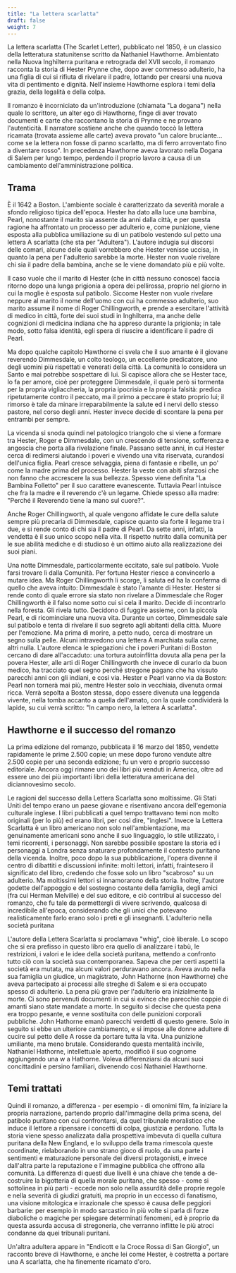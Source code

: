 ```yaml
---
title: "La lettera scarlatta"
draft: false
weight: 7
---
```



La lettera scarlatta (The Scarlet Letter), pubblicato nel 1850, è un classico della letteratura statunitense scritto da Nathaniel Hawthorne. Ambientato nella Nuova Inghilterra puritana e retrograda del XVII secolo, il romanzo racconta la storia di Hester Prynne che, dopo aver commesso adulterio, ha una figlia di cui si rifiuta di rivelare il padre, lottando per crearsi una nuova vita di pentimento e dignità. Nell'insieme Hawthorne esplora i temi della grazia, della legalità e della colpa.

Il romanzo è incorniciato da un'introduzione (chiamata "La dogana") nella quale lo scrittore, un alter ego di Hawthorne, finge di aver trovato documenti e carte che raccontano la storia di Prynne e ne provano l'autenticità. Il narratore sostiene anche che quando toccò la lettera ricamata (trovata assieme alle carte) aveva provato "un calore bruciante... come se la lettera non fosse di panno scarlatto, ma di ferro arroventato fino a diventare rosso". In precedenza Hawthorne aveva lavorato nella Dogana di Salem per lungo tempo, perdendo il proprio lavoro a causa di un cambiamento dell'amministrazione politica.


## Trama

È il 1642 a Boston. L'ambiente sociale è caratterizzato da severità morale a sfondo religioso tipica dell'epoca. Hester ha dato alla luce una bambina, Pearl, nonostante il marito sia assente da anni dalla città, e per questa ragione ha affrontato un processo per adulterio e, come punizione, viene esposta alla pubblica umiliazione su di un patibolo vestendo sul petto una lettera A scarlatta (che sta per "Adultera"). L'autore indugia sui discorsi delle comari, alcune delle quali vorrebbero che Hester venisse uccisa, in quanto la pena per l'adulterio sarebbe la morte. Hester non vuole rivelare chi sia il padre della bambina, anche se le viene domandato più e più volte.

Il caso vuole che il marito di Hester (che in città nessuno conosce) faccia ritorno dopo una lunga prigionia a opera dei pellirossa, proprio nel giorno in cui la moglie è esposta sul patibolo. Siccome Hester non vuole rivelare neppure al marito il nome dell'uomo con cui ha commesso adulterio, suo marito assume il nome di Roger Chillingworth, e prende a esercitare l'attività di medico in città, forte dei suoi studi in Inghilterra, ma anche delle cognizioni di medicina indiana che ha appreso durante la prigionia; in tale modo, sotto falsa identità, egli spera di riuscire a identificare il padre di Pearl.

Ma dopo qualche capitolo Hawthorne ci svela che il suo amante è il giovane reverendo Dimmesdale, un colto teologo, un eccellente predicatore, uno degli uomini più rispettati e venerati della città. La comunità lo considera un Santo e mai potrebbe sospettare di lui. Si capisce allora che se Hester tace, lo fa per amore, cioè per proteggere Dimmesdale, il quale però si tormenta per la propria vigliaccheria, la propria ipocrisia e la propria falsità: predica ripetutamente contro il peccato, ma il primo a peccare è stato proprio lui; il rimorso è tale da minare irreparabilmente la salute ed i nervi dello stesso pastore, nel corso degli anni. Hester invece decide di scontare la pena per entrambi per sempre.

La vicenda si snoda quindi nel patologico triangolo che si viene a formare tra Hester, Roger e Dimmesdale, con un crescendo di tensione, sofferenza e angoscia che porta alla rivelazione finale. Passano sette anni, in cui Hester cerca di redimersi aiutando i poveri e vivendo una vita riservata, curandosi dell'unica figlia. Pearl cresce selvaggia, piena di fantasie e ribelle, un po' come la madre prima del processo. Hester la veste con abiti sfarzosi che non fanno che accrescere la sua bellezza. Spesso viene definita "La Bambina Folletto" per il suo carattere evanescente. Tuttavia Pearl intuisce che fra la madre e il reverendo c'è un legame. Chiede spesso alla madre: "Perché il Reverendo tiene la mano sul cuore?".

Anche Roger Chillingworth, al quale vengono affidate le cure della salute sempre più precaria di Dimmesdale, capisce quanto sia forte il legame tra i due, e si rende conto di chi sia il padre di Pearl. Da sette anni, infatti, la vendetta è il suo unico scopo nella vita. Il rispetto nutrito dalla comunità per le sue abilità mediche e di studioso è un ottimo aiuto alla realizzazione dei suoi piani.

Una notte Dimmesdale, particolarmente eccitato, sale sul patibolo. Vuole farsi trovare lì dalla Comunità. Per fortuna Hester riesce a convincerlo a mutare idea. Ma Roger Chillingworth li scorge, li saluta ed ha la conferma di quello che aveva intuito: Dimmesdale è stato l'amante di Hester. Hester si rende conto di quale errore sia stato non rivelare a Dimmesdale che Roger Chillingworth è il falso nome sotto cui si cela il marito. Decide di incontrarlo nella foresta. Gli rivela tutto. Decidono di fuggire assieme, con la piccola Pearl, e di ricominciare una nuova vita. Durante un corteo, Dimmesdale sale sul patibolo e tenta di rivelare il suo segreto agli abitanti della città. Muore per l'emozione. Ma prima di morire, a petto nudo, cerca di mostrare un segno sulla pelle. Alcuni intravedono una lettera A marchiata sulla carne, altri nulla. L'autore elenca le spiegazioni che i poveri Puritani di Boston cercano di dare all'accaduto: una tortura autoinflitta dovuta alla pena per la povera Hester, alle arti di Roger Chillingworth che invece di curarlo da buon medico, ha tracciato quel segno perché stregone pagano che ha vissuto parecchi anni con gli indiani, e così via. Hester e Pearl vanno via da Boston: Pearl non tornerà mai più, mentre Hester solo in vecchiaia, divenuta ormai ricca. Verrà sepolta a Boston stessa, dopo essere divenuta una leggenda vivente, nella tomba accanto a quella dell'amato, con la quale condividerà la lapide, su cui verrà scritto: "In campo nero, la lettera A scarlatta".


## Hawthorne e il successo del romanzo

La prima edizione del romanzo, pubblicata il 16 marzo del 1850, vendette rapidamente le prime 2.500 copie; un mese dopo furono vendute altre 2.500 copie per una seconda edizione; fu un vero e proprio successo editoriale. Ancora oggi rimane uno dei libri più venduti in America, oltre ad essere uno dei più importanti libri della letteratura americana del diciannovesimo secolo.

Le ragioni del successo della Lettera Scarlatta sono moltissime. Gli Stati Uniti del tempo erano un paese giovane e risentivano ancora dell'egemonia culturale inglese. I libri pubblicati a quel tempo trattavano temi non molto originali (per lo più) ed erano libri, per così dire, "inglesi". Invece la Lettera Scarlatta è un libro americano non solo nell'ambientazione, ma genuinamente americani sono anche il suo linguaggio, lo stile utilizzato, i temi ricorrenti, i personaggi. Non sarebbe possibile spostare la storia ed i personaggi a Londra senza snaturare profondamente il contesto puritano della vicenda. Inoltre, poco dopo la sua pubblicazione, l'opera divenne il centro di dibattiti e discussioni infinite: molti lettori, infatti, fraintesero il significato del libro, credendo che fosse solo un libro "scabroso" su un adulterio. Ma moltissimi lettori si innamorarono della storia. Inoltre, l'autore godette dell'appoggio e del sostegno costante della famiglia, degli amici (fra cui Herman Melville) e del suo editore, e ciò contribuì al successo del romanzo, che fu tale da permettergli di vivere scrivendo, qualcosa di incredibile all'epoca, considerando che gli unici che potevano realisticamente farlo erano solo i preti e gli insegnanti.
L'adulterio nella società puritana

L'autore della Lettera Scarlatta si proclamava "whig", cioè liberale. Lo scopo che si era prefisso in questo libro era quello di analizzare i tabù, le restrizioni, i valori e le idee della società puritana, mettendo a confronto tutto ciò con la società sua contemporanea. Sapeva che per certi aspetti la società era mutata, ma alcuni valori perduravano ancora. Aveva avuto nella sua famiglia un giudice, un magistrato, John Hathorne (non Hawthorne) che aveva partecipato ai processi alle streghe di Salem e si era occupato spesso di adulterio. La pena più grave per l'adulterio era inizialmente la morte. Ci sono pervenuti documenti in cui si evince che parecchie coppie di amanti siano state mandate a morte. In seguito si decise che questa pena era troppo pesante, e venne sostituita con delle punizioni corporali pubbliche. John Hathorne emanò parecchi verdetti di questo genere. Solo in seguito si ebbe un ulteriore cambiamento, e si impose alle donne adultere di cucire sul petto delle A rosse da portare tutta la vita. Una punizione umiliante, ma meno brutale. Considerando questa mentalità incivile, Nathaniel Hathorne, intellettuale aperto, modificò il suo cognome aggiungendo una w a Hathorne. Voleva differenziarsi da alcuni suoi concittadini e persino familiari, divenendo così Nathaniel Hawthorne.


## Temi trattati

Quindi il romanzo, a differenza - per esempio - di omonimi film, fa iniziare la propria narrazione, partendo proprio dall'immagine della prima scena, del patibolo puritano con cui confrontarsi, da quel tribunale moralistico che induce il lettore a ripensare i concetti di colpa, giustizia e perdono. Tutta la storia viene spesso analizzata dalla prospettiva imbevuta di quella cultura puritana della New England, e lo sviluppo della trama rimescola queste coordinate, rielaborando in uno strano gioco di ruolo, da una parte i sentimenti e maturazione personale dei diversi protagonisti, e invece dall'altra parte la reputazione e l'immagine pubblica che offrono alla comunità. La differenza di questi due livelli è una chiave che tende a de-costruire la bigotteria di quella morale puritana, che spesso - come si sottolinea in più parti - eccede non solo nella assurdità delle proprie regole e nella severità di giudizi gratuiti, ma proprio in un eccesso di fanatismo, una visione mitologica e irrazionale che spesso è causa delle peggiori barbarie: per esempio in modo sarcastico in più volte si parla di forze diaboliche o magiche per spiegare determinati fenomeni, ed è proprio da questa assurda accusa di stregoneria, che verranno inflitte le più atroci condanne da quei tribunali puritani.

Un'altra adultera appare in "Endicott e la Croce Rossa di San Giorgio", un racconto breve di Hawthorne, e anche lei come Hester, è costretta a portare una A scarlatta, che ha finemente ricamato d'oro. 